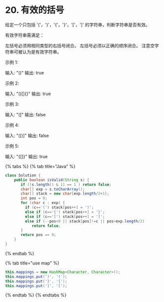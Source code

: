 # 20. 有效的括号

给定一个只包括 '\('，'\)'，'{'，'}'，'\['，'\]' 的字符串，判断字符串是否有效。

有效字符串需满足：

左括号必须用相同类型的右括号闭合。 左括号必须以正确的顺序闭合。 注意空字符串可被认为是有效字符串。

示例 1:

输入: "\(\)" 输出: true 

示例 2:

输入: "\(\)\[\]{}" 输出: true 

示例 3:

输入: "\(\]" 输出: false 

示例 4:

输入: "\(\[\)\]" 输出: false 

示例 5:

输入: "{\[\]}" 输出: true

{% tabs %}
{% tab title="Java" %}
```java
class Solution {
    public boolean isValid(String s) {
       if ((s.length() & 1) == 1 ) return false;
       char[] exp = s.toCharArray();
       char[] stack = new char[exp.length/2+1];
       int pos = 0;
       for (char c : exp) {
         if (c=='(') stack[pos++] = ')';
         else if (c=='{') stack[pos++] = '}';
         else if (c=='[') stack[pos++] = ']';
         else if (--pos<0 || stack[pos]!=c || pos>exp.length/2)
            return false;
       }
       return pos == 0;
    }
}
```
{% endtab %}

{% tab title="use map" %}
```java
this.mappings = new HashMap<Character, Character>();
this.mappings.put(')', '(');
this.mappings.put('}', '{');
this.mappings.put(']', '[');

```
{% endtab %}
{% endtabs %}

